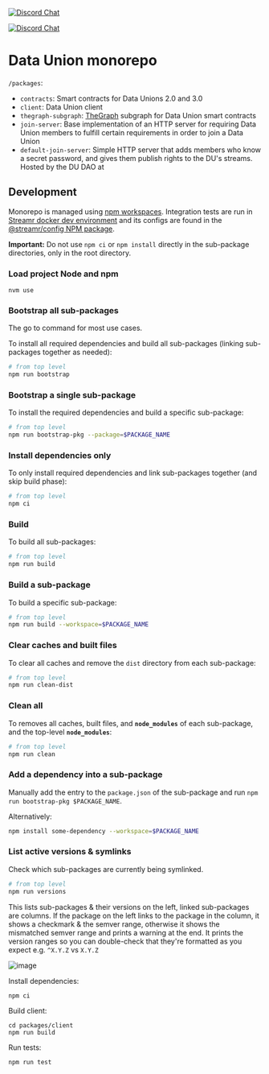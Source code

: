 [![Discord Chat](https://img.shields.io/discord/801574432350928907.svg?label=Streamr%20Discord&logo=Discord&colorB=7289da)](https://discord.gg/FVtAph9cvz)

[![Discord Chat](https://img.shields.io/discord/853941437602070549.svg?label=Data%20Union%20Discord&logo=Discord&colorB=7289da)](https://discord.gg/FVtAph9cvz)

# Data Union monorepo

`/packages`:
* `contracts`: Smart contracts for Data Unions 2.0 and 3.0
* `client`: Data Union client
* `thegraph-subgraph`: [TheGraph](https://thegraph.com/) subgraph for Data Union smart contracts
* `join-server`: Base implementation of an HTTP server for requiring Data Union members to fulfill certain requirements in order to join a Data Union
* `default-join-server`: Simple HTTP server that adds members who know a secret password, and gives them publish rights to the DU's streams. Hosted by the DU DAO at

## Development

Monorepo is managed using [npm workspaces](https://docs.npmjs.com/cli/v7/using-npm/workspaces). Integration tests are run in [Streamr docker dev environment](https://github.com/streamr-dev/streamr-docker-dev/) and its configs are found in the [@streamr/config NPM package](https://npmjs.com/package/@streamr/config).

**Important:** Do not use `npm ci` or `npm install` directly in the sub-package directories, only in the root directory.

### Load project Node and npm
```
nvm use
```

### Bootstrap all sub-packages
The go to command for most use cases.

To install all required dependencies and build all sub-packages (linking sub-packages together as needed):

```bash
# from top level
npm run bootstrap
```

###  Bootstrap a single sub-package

To install the required dependencies and build a specific sub-package:

```bash
# from top level
npm run bootstrap-pkg --package=$PACKAGE_NAME
```

### Install dependencies only

To only install required dependencies and link sub-packages together (and skip build phase):

```bash
# from top level
npm ci
```

### Build
To build all sub-packages:
```bash
# from top level
npm run build
```

### Build a sub-package
To build a specific sub-package:
```bash
# from top level
npm run build --workspace=$PACKAGE_NAME
```

### Clear caches and built files

To clear all caches and remove the `dist` directory from each sub-package:

```bash
# from top level
npm run clean-dist
```

### Clean all

To removes all caches, built files, and **`node_modules`** of each sub-package, and the
top-level **`node_modules`**:

```bash
# from top level
npm run clean
```

### Add a dependency into a sub-package

Manually add the entry to the `package.json` of the sub-package and
run `npm run bootstrap-pkg $PACKAGE_NAME`.

Alternatively:
```bash
npm install some-dependency --workspace=$PACKAGE_NAME
```

### List active versions & symlinks

Check which sub-packages are currently being symlinked.

```bash
# from top level
npm run versions
```

This lists sub-packages & their versions on the left, linked
sub-packages are columns.  If the package on the left links to the package
in the column, it shows a checkmark & the semver range, otherwise it
shows the mismatched semver range and prints a warning at the end.  It
prints the version ranges so you can double-check that they're formatted
as you expect e.g. `^X.Y.Z` vs `X.Y.Z`

![image](https://user-images.githubusercontent.com/43438/135347920-97d6e0e7-b86c-40ff-bfc9-91f160ae975c.png)



Install dependencies:
```
npm ci
```

Build client:
```
cd packages/client
npm run build
```

Run tests:
```
npm run test
```

